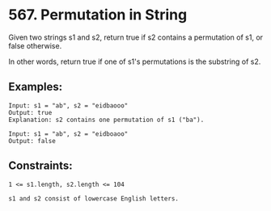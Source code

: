 # 567. Permutation in String

Given two strings s1 and s2, return true if s2 contains a permutation of s1, or false otherwise.

In other words, return true if one of s1's permutations is the substring of s2.

 

## Examples:

```
Input: s1 = "ab", s2 = "eidbaooo"
Output: true
Explanation: s2 contains one permutation of s1 ("ba").
```
```
Input: s1 = "ab", s2 = "eidboaoo"
Output: false
```

## Constraints:

```
1 <= s1.length, s2.length <= 104
```
```
s1 and s2 consist of lowercase English letters.
```
